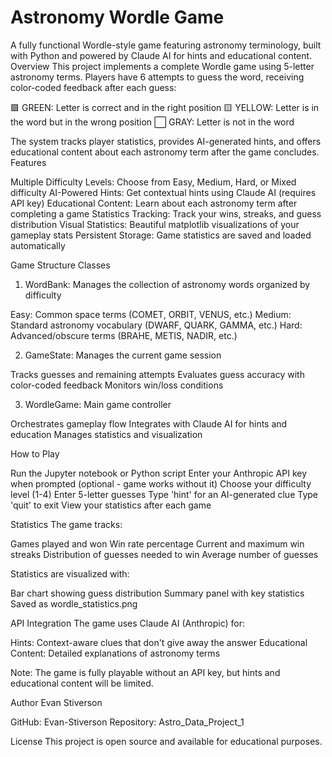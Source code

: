 # Astronomy Wordle Game
A fully functional Wordle-style game featuring astronomy terminology, built with Python and powered by Claude AI for hints and educational content.
Overview
This project implements a complete Wordle game using 5-letter astronomy terms. Players have 6 attempts to guess the word, receiving color-coded feedback after each guess:

🟩 GREEN: Letter is correct and in the right position
🟨 YELLOW: Letter is in the word but in the wrong position
⬜ GRAY: Letter is not in the word

The system tracks player statistics, provides AI-generated hints, and offers educational content about each astronomy term after the game concludes.
Features

Multiple Difficulty Levels: Choose from Easy, Medium, Hard, or Mixed difficulty
AI-Powered Hints: Get contextual hints using Claude AI (requires API key)
Educational Content: Learn about each astronomy term after completing a game
Statistics Tracking: Track your wins, streaks, and guess distribution
Visual Statistics: Beautiful matplotlib visualizations of your gameplay stats
Persistent Storage: Game statistics are saved and loaded automatically


Game Structure
Classes

1. WordBank: Manages the collection of astronomy words organized by difficulty

Easy: Common space terms (COMET, ORBIT, VENUS, etc.)
Medium: Standard astronomy vocabulary (DWARF, QUARK, GAMMA, etc.)
Hard: Advanced/obscure terms (BRAHE, METIS, NADIR, etc.)


2. GameState: Manages the current game session

Tracks guesses and remaining attempts
Evaluates guess accuracy with color-coded feedback
Monitors win/loss conditions


3. WordleGame: Main game controller

Orchestrates gameplay flow
Integrates with Claude AI for hints and education
Manages statistics and visualization



How to Play

Run the Jupyter notebook or Python script
Enter your Anthropic API key when prompted (optional - game works without it)
Choose your difficulty level (1-4)
Enter 5-letter guesses
Type 'hint' for an AI-generated clue
Type 'quit' to exit
View your statistics after each game

Statistics
The game tracks:

Games played and won
Win rate percentage
Current and maximum win streaks
Distribution of guesses needed to win
Average number of guesses

Statistics are visualized with:

Bar chart showing guess distribution
Summary panel with key statistics
Saved as wordle_statistics.png

API Integration
The game uses Claude AI (Anthropic) for:

Hints: Context-aware clues that don't give away the answer
Educational Content: Detailed explanations of astronomy terms

Note: The game is fully playable without an API key, but hints and educational content will be limited.

Author
Evan Stiverson

GitHub: Evan-Stiverson
Repository: Astro_Data_Project_1

License
This project is open source and available for educational purposes.
